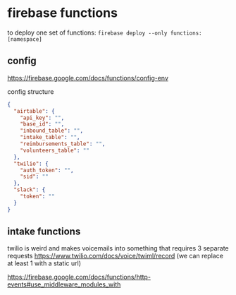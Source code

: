 # firebase functions

to deploy one set of functions:
`firebase deploy --only functions:[namespace]`

## config

https://firebase.google.com/docs/functions/config-env

config structure
```json
{
  "airtable": {
    "api_key": "",
    "base_id": "",
    "inbound_table": "",
    "intake_table": "",
    "reimbursements_table": "",
    "volunteers_table": ""
  },
  "twilio": {
    "auth_token": "",
    "sid": ""
  },
  "slack": {
    "token": ""
  }
}
```


## intake functions

twilio is weird and makes voicemails into something that requires 3 separate requests https://www.twilio.com/docs/voice/twiml/record (we can replace at least 1 with a static url)

https://firebase.google.com/docs/functions/http-events#use_middleware_modules_with